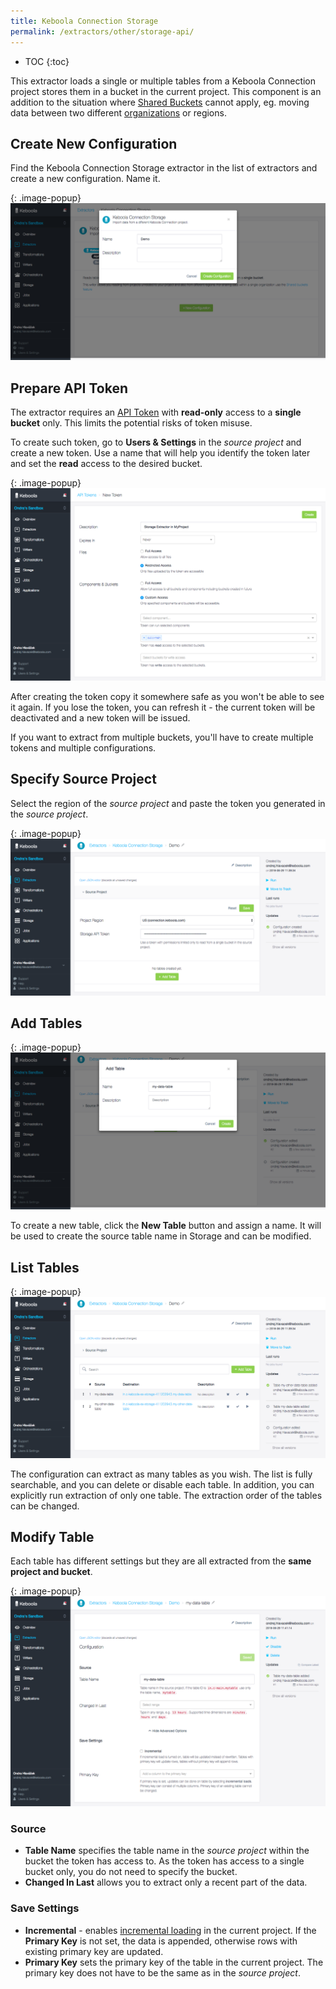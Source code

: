 ```yaml
---
title: Keboola Connection Storage
permalink: /extractors/other/storage-api/
---
```


* TOC
{:toc}

This extractor loads a single or multiple tables from a Keboola Connection project stores them in a bucket in the 
current project. This component is an addition to the situation where [Shared Buckets](/storage-api/buckets/sharing/) 
cannot apply, eg. moving data between two different [organizations](/management/organization) or regions.

## Create New Configuration
Find the Keboola Connection Storage extractor in the list of extractors and create a new configuration. Name it.

{: .image-popup}
![Screenshot - Create configuration](/extractors/other/storage-api/create-configuration.png)

## Prepare API Token

The extractor requires an [API Token](/management/project/tokens/) with **read-only** access to a **single bucket** only. This limits the potential 
risks of token misuse. 

To create such token, go to **Users & Settings** in the *source project* and create a new token. Use a name that will 
help you identify the token later and set the **read** access to the desired bucket. 

{: .image-popup}
![Screenshot - Create API Token](/extractors/other/storage-api/create-token.png)

After creating the token copy it somewhere safe as you won't be able to see it again. If you lose the token,
you can refresh it - the current token will be deactivated and a new token will be issued.

If you want to extract from multiple buckets, you'll have to create multiple tokens and multiple configurations.

## Specify Source Project 

Select the region of the *source project* and paste the token you generated in the *source project*. 

{: .image-popup}
![Screenshot - Source Project](/extractors/other/storage-api/source-project.png)

## Add Tables

{: .image-popup}
![Screenshot - Create table](/extractors/other/storage-api/add-tables.png)

To create a new table, click the **New Table** button and assign a name. 
It will be used to create the source table name in Storage and can be modified.
 
## List Tables

{: .image-popup}
![Screenshot - List tables](/extractors/other/storage-api/list-tables.png)

The configuration can extract as many tables as you wish. 
The list is fully searchable, and you can delete or disable each table. In addition, you can explicitly run extraction 
of only one table. 
The extraction order of the tables can be changed.  

## Modify Table

Each table has different settings but they are all extracted from the **same project and bucket**. 

{: .image-popup}
![Screenshot - List tables](/extractors/other/storage-api/configuration.png)


### Source

- **Table Name** specifies the table name in the *source project* within the bucket the token has access to. 
As the token has access to a single bucket only, you do not need to specify the bucket.
- **Changed In Last** allows you to extract only a recent part of the data. 

### Save Settings

- **Incremental** - enables [incremental loading](https://help.keboola.com/storage/tables/#incremental-loading) in the current project. If the **Primary Key** is not set, the data is appended, 
otherwise rows with existing primary key are updated.
- **Primary Key** sets the primary key of the table in the current project. The primary key does not have to be the same 
as in the *source project*. 

